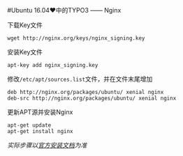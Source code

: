 #Ubuntu 16.04♥中的TYPO3 —— Nginx

下载Key文件

	wget http://nginx.org/keys/nginx_signing.key

安装Key文件

	apt-key add nginx_signing.key

修改`/etc/apt/sources.list`文件，并在文件末尾增加

	deb http://nginx.org/packages/ubuntu/ xenial nginx
	deb-src http://nginx.org/packages/ubuntu/ xenial nginx

更新APT源并安装Nginx

	apt-get update
	apt-get install nginx

*实际步骤以[官方安装文档](http://nginx.org/en/linux_packages.html)为准*